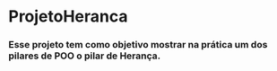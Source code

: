 # ProjetoHeranca


<h3>Esse projeto tem como objetivo mostrar na prática um dos pilares de POO o pilar de Herança.</h3>
